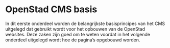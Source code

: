 # OpenStad CMS basis

In dit eerste onderdeel worden de belangrijkste basisprincipes van het CMS uitgelegd dat gebruikt wordt voor het opbouwen van de OpenStad websites. Deze zaken zijn goed om te weten voordat in het volgende onderdeel uitgelegd wordt hoe de pagina’s opgebouwd worden.